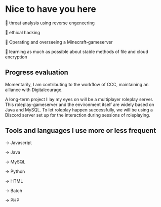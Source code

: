 # Nice to have you here


👀 threat analysis using reverse engeneering

💭 ethical hacking

🩵 Operating and overseeing a Minecraft-gameserver

🧠 learning as much as possible about stable methods of file and cloud encryption

## Progress evaluation

Momentarily, I am contributing to the workflow of CCC, maintaining an alliance with Digitalcourage.

A long-term project I lay my eyes on will be a multiplayer roleplay server.
This roleplay-gameserver and the environment itself are widely based on Java and MySQL. 
To let roleplay happen successfully, we will be using a Discord server set up for the interaction during sessions of roleplaying. 


## Tools and languages I use more or less frequent

-> Javascript

-> Java

-> MySQL

-> Python

-> HTML

-> Batch

-> PHP


